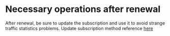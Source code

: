 # Necessary operations after renewal

After renewal, be sure to update the subscription and use it to avoid strange traffic statistics problems. Update subscription method reference [here](ru-he-geng-xin-ding-yue.md)